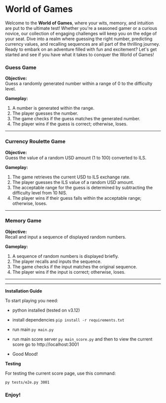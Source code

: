 # World of Games

Welcome to the **World of Games**, where your wits, memory, and intuition are put to the ultimate test! Whether you're a seasoned gamer or a curious novice, our collection of engaging challenges will keep you on the edge of your seat. Dive into a realm where guessing the right number, predicting currency values, and recalling sequences are all part of the thrilling journey. Ready to embark on an adventure filled with fun and excitement? Let's get started and see if you have what it takes to conquer the World of Games!

### Guess Game

**Objective:**  
Guess a randomly generated number within a range of 0 to the difficulty level.

**Gameplay:**

1. A number is generated within the range.
2. The player guesses the number.
3. The game checks if the guess matches the generated number.
4. The player wins if the guess is correct; otherwise, loses.

---

### Currency Roulette Game

**Objective:**  
Guess the value of a random USD amount (1 to 100) converted to ILS.

**Gameplay:**

1. The game retrieves the current USD to ILS exchange rate.
2. The player guesses the ILS value of a random USD amount.
3. The acceptable range for the guess is determined by subtracting the difficulty level from 10 NIS.
4. The player wins if their guess falls within the acceptable range; otherwise, loses.

---

### Memory Game

**Objective:**  
Recall and input a sequence of displayed random numbers.

**Gameplay:**

1. A sequence of random numbers is displayed briefly.
2. The player recalls and inputs the sequence.
3. The game checks if the input matches the original sequence.
4. The player wins if the input is correct; otherwise, loses.

---

---

**Installation Guide**

To start playing you need:

- python installed (tested on v3.12)

- install dependencies `pip install -r requirements.txt`

- run main `py main.py`

- run main score server `py main_score.py`
  and then to view the current score go to http://localhost:3001

- Good Mood!

**Testing**

For testing the current score page, use this command:

`py tests/e2e.py 3001`

### Enjoy!
